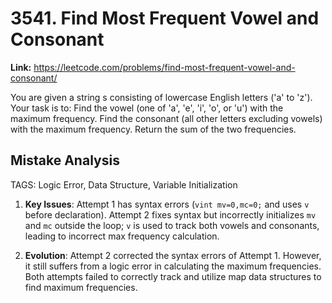 # 3541. Find Most Frequent Vowel and Consonant

**Link:** https://leetcode.com/problems/find-most-frequent-vowel-and-consonant/

You are given a string s consisting of lowercase English letters ('a' to 'z'). Your task is to: Find the vowel (one of 'a', 'e', 'i', 'o', or 'u') with the maximum frequency. Find the consonant (all other letters excluding vowels) with the maximum frequency. Return the sum of the two frequencies.


## Mistake Analysis

TAGS: Logic Error, Data Structure, Variable Initialization

1. **Key Issues**: Attempt 1 has syntax errors (`vint mv=0,mc=0;` and uses `v` before declaration). Attempt 2 fixes syntax but incorrectly initializes `mv` and `mc` outside the loop; `v` is used to track both vowels and consonants, leading to incorrect max frequency calculation.

2. **Evolution**: Attempt 2 corrected the syntax errors of Attempt 1. However, it still suffers from a logic error in calculating the maximum frequencies.  Both attempts failed to correctly track and utilize map data structures to find maximum frequencies.

